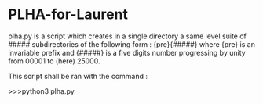 # PLHA-for-Laurent

plha.py is a script which creates in a single directory a same level suite of ##### subdirectories of the following form :
{pre}{#####} where {pre} is an invariable prefix and {#####} is a five digits number progressing
by unity from 00001 to (here) 25000.

This script shall be ran with the command :

\>>>python3 plha.py
